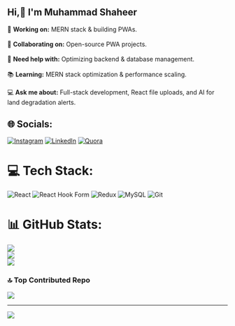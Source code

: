# <H2>Hi,👋 I'm Muhammad Shaheer</H2>
  🚀 <strong>Working on:</strong> MERN stack & building PWAs.<br><br>
🤝 <strong>Collaborating on:</strong> Open-source PWA projects.<br><br>
🔧 <strong>Need help with:</strong> Optimizing backend & database management.<br><br>
📚 <strong>Learning:</strong> MERN stack optimization & performance scaling.<br><br>
💻 <strong>Ask me about:</strong> Full-stack development, React file uploads, and AI for land degradation alerts.



## 🌐 Socials:
[![Instagram](https://img.shields.io/badge/Instagram-%23E4405F.svg?logo=Instagram&logoColor=white)](https://instagram.com/https://www.instagram.com/callmeshahzi/?hl=en) [![LinkedIn](https://img.shields.io/badge/LinkedIn-%230077B5.svg?logo=linkedin&logoColor=white)](https://linkedin.com/in/https://www.linkedin.com/in/muhammad-shaheer-4ab71423a/) [![Quora](https://img.shields.io/badge/Quora-%23B92B27.svg?logo=Quora&logoColor=white)](https://quora.com/profile/https://www.quora.com/profile/Shahzi-Shaheer) 

# 💻 Tech Stack:
![React](https://img.shields.io/badge/react-%2320232a.svg?style=for-the-badge&logo=react&logoColor=%2361DAFB) ![React Hook Form](https://img.shields.io/badge/React%20Hook%20Form-%23EC5990.svg?style=for-the-badge&logo=reacthookform&logoColor=white) ![Redux](https://img.shields.io/badge/redux-%23593d88.svg?style=for-the-badge&logo=redux&logoColor=white) ![MySQL](https://img.shields.io/badge/mysql-4479A1.svg?style=for-the-badge&logo=mysql&logoColor=white) ![Git](https://img.shields.io/badge/git-%23F05033.svg?style=for-the-badge&logo=git&logoColor=white)
# 📊 GitHub Stats:
![](https://github-readme-stats.vercel.app/api?username=Shahzishaheer&theme=onedark&hide_border=false&include_all_commits=false&count_private=false)<br/>
![](https://github-readme-streak-stats.herokuapp.com/?user=Shahzishaheer&theme=onedark&hide_border=false)<br/>
![](https://github-readme-stats.vercel.app/api/top-langs/?username=Shahzishaheer&theme=onedark&hide_border=false&include_all_commits=false&count_private=false&layout=compact)

### 🔝 Top Contributed Repo
![](https://github-contributor-stats.vercel.app/api?username=Shahzishaheer&limit=5&theme=dark&combine_all_yearly_contributions=true)

---
[![](https://visitcount.itsvg.in/api?id=Shahzishaheer&icon=0&color=0)](https://visitcount.itsvg.in)

<!-- Proudly created with GPRM ( https://gprm.itsvg.in ) -->
